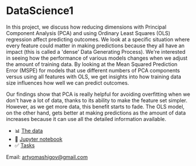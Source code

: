 # DataScience1

In this project, we discuss how reducing dimensions with Principal Component Analysis (PCA) and using Ordinary Least Squares (OLS) regression affect predicting outcomes. We look at a specific situation where every feature could matter in making predictions because they all have an impact (this is called a 'dense' Data Generating Process). We're interested in seeing how the performance of various models changes when we adjust the amount of training data. By looking at the Mean Squared Prediction Error (MSPE) for models that use different numbers of PCA components versus using all features with OLS, we get insights into how training data size influences how well we can predict outcomes.

Our findings show that PCA is really helpful for avoiding overfitting when we don't have a lot of data, thanks to its ability to make the feature set simpler. However, as we get more data, this benefit starts to fade. The OLS model, on the other hand, gets better at making predictions as the amount of data increases because it can use all the detailed information available. 

- :bar_chart: [The data](https://raw.githubusercontent.com/artyomashigov/DataScience1/main/PCA_data.csv)
- :orange_book: [Jupyter notebook](https://github.com/artyomashigov/DataScience1/blob/main/homework_artyom_ashigov.ipynb)
- :white_check_mark: [Tasks](https://github.com/artyomashigov/DataScience1/blob/main/homework_artyom_ashigov.ipynb)

Email: artyomashigov@gmail.com
